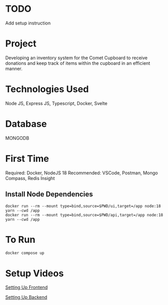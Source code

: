 # TODO
Add setup instruction

# Project
Developing an inventory system for the Comet Cupboard to receive donations and keep track of items within the cupboard in an efficient manner.

# Technologies Used
Node JS, Express JS, Typescript, Docker, Svelte

# Database
MONGODB

# First Time
Required: Docker, NodeJS 18
Recommended: VSCode, Postman, Mongo Compass, Redis Insight

## Install Node Dependencies
```
docker run --rm --mount type=bind,source=$PWD/ui,target=/app node:18 yarn --cwd /app
docker run --rm --mount type=bind,source=$PWD/api,target=/app node:18 yarn --cwd /app
```

# To Run
```
docker compose up
```

# Setup Videos
[Setting Up Frontend](https://www.youtube.com/watch?v=A4s-K06qc6k)

[Setting Up Backend](https://www.youtube.com/watch?v=dbjJGCbxj7M)
